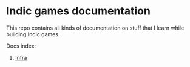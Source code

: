 # Indic games documentation
This repo contains all kinds of documentation on stuff that I learn while building Indic games.

Docs index:
1. [Infra](https://github.com/Aniganesh/indic-games-documentation/blob/master/infra/Readme.md)
